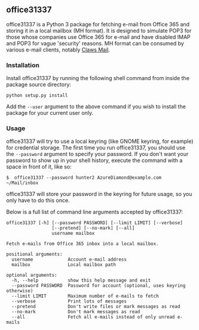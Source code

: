office31337
-----------

office31337 is a Python 3 package for fetching e-mail from Office 365 and storing
it in a local mailbox (MH format). It is designed to simulate POP3 for those
whose companies use Office 365 for e-mail and have disabled IMAP and POP3 for
vague 'security' reasons. MH format can be consumed by various e-mail clients,
notably [Claws Mail](https://www.claws-mail.org/).

### Installation

Install office31337 by running the following shell command from inside the
package source directory:

```
python setup.py install
```

Add the `--user` argument to the above command if you wish to install the
package for your current user only.

### Usage

office31337 will try to use a local keyring (like GNOME keyring, for example)
for credential storage. The first time you run office31337, you should use the
`--password` argument to specify your password. If you don't want your password
to show up in your shell history, execute the command with a space in front of
it, like so:

```
$  office31337 --password hunter2 AzureDiamond@example.com ~/Mail/inbox
```

office31337 will store your password in the keyring for future usage, so you
only have to do this once.

Below is a full list of command line arguments accepted by office31337:

```
office31337 [-h] [--password PASSWORD] [--limit LIMIT] [--verbose]
                 [--pretend] [--no-mark] [--all]
                 username mailbox

Fetch e-mails from Office 365 inbox into a local mailbox.

positional arguments:
  username             Account e-mail address
  mailbox              Local mailbox path

optional arguments:
  -h, --help           show this help message and exit
  --password PASSWORD  Password for account (optional, uses keyring otherwise)
  --limit LIMIT        Maximum number of e-mails to fetch
  --verbose            Print lots of messages
  --pretend            Don't write files or mark messages as read
  --no-mark            Don't mark messages as read
  --all                Fetch all e-mails instead of only unread e-mails
```
